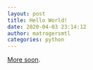 ```yaml
---
layout: post
title: Hello World!
date: 2020-04-03 23:14:12
author: matrogersmtl
categories: python
---
```

[More soon](https://medium.com/@matrogersmtl).

